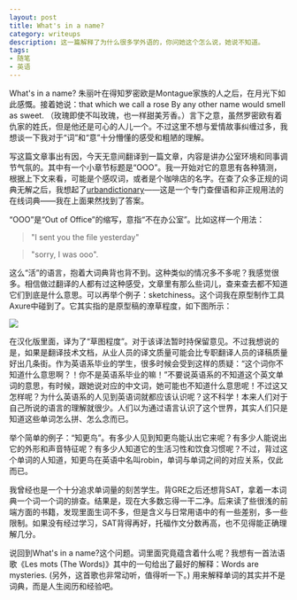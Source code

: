 ```yaml
---
layout: post
title: What's in a name?
category: writeups
description: 这一篇解释了为什么很多学外语的，你问她这个怎么说，她说不知道。
tags:
- 随笔
- 英语
---
```


What's in a name? 朱丽叶在得知罗密欧是Montague家族的人之后，在月光下如此感慨。接着她说：that which we call a rose
By any other name would smell as sweet. （玫瑰即使不叫玫瑰，也一样甜美芳香。）言下之意，虽然罗密欧有着仇家的姓氏，但是他还是可心的人儿一个。不过这里不想与爱情故事纠缠过多，我想谈一下我对于“词”和“意”十分懵懂的感受和粗陋的理解。

写这篇文章事出有因，今天无意间翻译到一篇文章，内容是讲办公室环境和同事调节气氛的。其中有一个小章节标题是“OOO”。我一开始对它的意思有各种猜测，根据上下文来看，可能是个感叹词，或者是个咖啡店的名字。在查了众多正规的词典无解之后，我想起了[urbandictionary](http://www.urbandictionary.com/)——这是一个专门查俚语和非正规用法的在线词典——我在上面果然找到了答案。
 
“OOO”是“Out of Office”的缩写，意指“不在办公室”。比如这样一个用法：

> "I sent you the file yesterday" 

> "sorry, I was ooo".

这么“活”的语言，抱着大词典背也背不到。这种类似的情况多不多呢？我感觉很多。相信做过翻译的人都有过这种感受，文章里有那么些词儿，查来查去都不知道它们到底是什么意思。可以再举个例子：sketchiness。这个词我在原型制作工具Axure中碰到了。它其实指的是原型稿的潦草程度，如下图所示：

<img src="http://www.experiencesolutions.co.uk/blog/wp-content/uploads/2012/03/Sketchy33to100-axure.jpg" />

在汉化版里面，译为了“草图程度”。对于该译法暂时持保留意见。不过我想说的是，如果是翻译技术文档，从业人员的译文质量可能会比专职翻译人员的译稿质量好出几条街。作为英语系毕业的学生，很多时候会受到这样的质疑：“这个词你不知道什么意思啊？！你不是英语系毕业的嘛！”不要说英语系的不知道这个英文单词的意思，有时候，跟她说对应的中文词，她可能也不知道什么意思呢！不过这又怎样呢？为什么英语系的人见到英语词就都应该认识呢？这不科学！本来人们对于自己所说的语言的理解就很少。人们以为通过语言认识了这个世界，其实人们只是知道这些单词怎么拼、怎么念而已。

举个简单的例子：“知更鸟”。有多少人见到知更鸟能认出它来呢？有多少人能说出它的外形和声音特征呢？有多少人知道它的生活习性和饮食习惯呢？不过，背过这个单词的人知道，知更鸟在英语中名叫robin，单词与单词之间的对应关系，仅此而已。

我曾经也是一个十分追求单词量的刻苦学生。背GRE之后还想背SAT，拿着一本词典一个词一个词的排查。结果是，现在大多数忘得一干二净。后来读了些很浅的前端方面的书籍，发现里面生词不多，但是含义与日常用语中的有一些差别，多一些限制。如果没有经过学习，SAT背得再好，托福作文分数再高，也不见得能正确理解几分。

说回到What's in a name?这个问题。词里面究竟蕴含着什么呢？我想有一首法语歌《Les mots (The Words)》其中的一句给出了最好的解释：Words are mysteries. (另外，这首歌也非常动听，值得听一下。) 用来解释单词的其实并不是词典，而是人生阅历和经验吧。
